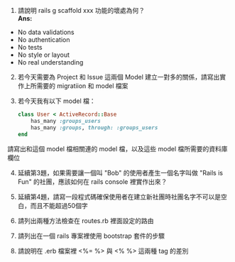1. 請說明 rails g scaffold xxx 功能的壞處為何？  
**Ans:**  
 - No data validations
 - No authentication
 - No tests
 - No style or layout
 - No real understanding

2. 若今天需要為 Project 和 Issue 這兩個 Model 建立一對多的關係，請寫出實作上所需要的 migratiion 和 model 檔案  

3. 若今天我有以下 model 檔：
	```Ruby
	class User < ActiveRecord::Base
		has_many :groups_users
		has_many :groups, through: :groups_users 
	end
	```
請寫出和這個 model 檔相關連的 model 檔，以及這些 model 檔所需要的資料庫欄位  

4. 延續第3題，如果需要讓一個叫 "Bob" 的使用者產生一個名字叫做 "Rails is Fun" 的社團，應該如何在 rails console 裡實作出來？  

5. 延續第4題，請寫一段程式碼確保使用者在建立新社團時社團名字不可以是空白，而且不能超過50個字  

6. 請列出兩種方法檢查在 routes.rb 裡面設定的路由  

7. 請列出在一個 rails 專案裡使用 bootstrap 套件的步驟  

8. 請說明在 .erb 檔案裡 <%= %> 與 <% %> 這兩種 tag 的差別  